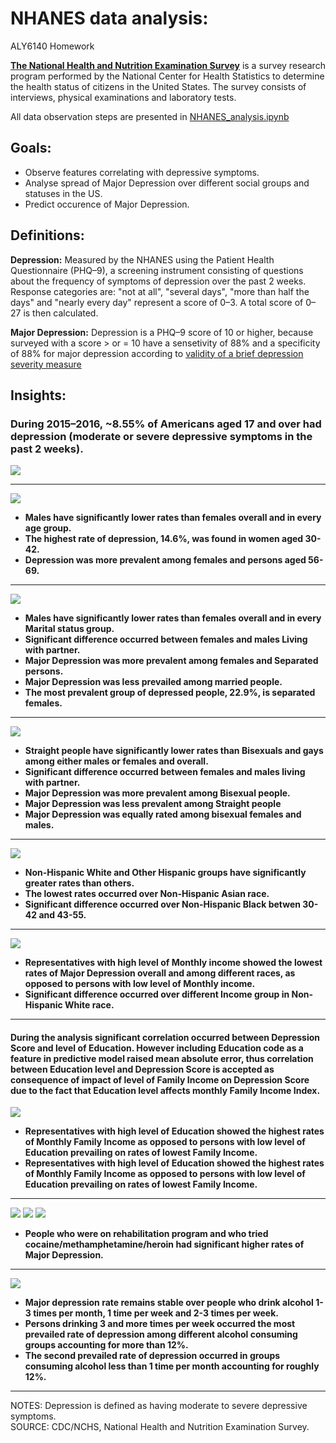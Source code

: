 # NHANES data analysis: 
ALY6140 Homework

[**The National Health and Nutrition Examination Survey**](https://www.cdc.gov/nchs/nhanes/index.htm?CDC_AA_refVal=https%3A%2F%2Fwww.cdc.gov%2Fnchs%2Fnhanes.htm) is a survey research program performed by the National Center for Health Statistics
to determine the health status of citizens in the United States.
The survey consists of interviews, physical examinations and laboratory tests.

All data observation steps are presented in [NHANES_analysis.ipynb](https://github.com/fedorgrab/nhanes-analysis/blob/master/NHANES_analysis.ipynb)

## Goals:
* Observe features correlating with depressive symptoms. 
* Analyse spread of Major Depression over different social groups and statuses in the US.
* Predict occurence of Major Depression.

 ## Definitions:
 
**Depression:** Measured by the NHANES using the Patient Health Questionnaire (PHQ–9), a screening instrument consisting of questions about the frequency of symptoms of depression over the past 2 weeks. Response categories are: "not at all", "several days", "more than half the days" and "nearly every day" represent a score of 0–3. A total score of 0–27 is then calculated.

**Major Depression:** Depression is a PHQ–9 score of 10 or higher, because surveyed with a score > or = 10 have a sensetivity of 88% and a specificity of 88% for major depression according to [validity of a brief depression severity measure](https://www.ncbi.nlm.nih.gov/pubmed/11556941)
 

## Insights:

### During 2015–2016, ~8.55% of Americans aged 17 and over had depression (moderate or severe depressive symptoms in the past 2 weeks). 
![](https://github.com/fedorgrab/nhanes-analysis/blob/master/charts/depression_overall.png?style=centerme)
___
![](https://github.com/fedorgrab/nhanes-analysis/blob/master/charts/depression_gender_age.png)
* **Males have significantly lower rates than females overall and in every age group.**
* **The highest rate of depression, 14.6%, was found in women aged 30-42.**
* **Depression was more prevalent among females and persons aged 56-69.**
___
![](https://github.com/fedorgrab/nhanes-analysis/blob/master/charts/depression_gender_marital.png)
* **Males have significantly lower rates than females overall and in every Marital status group.**
* **Significant difference occurred between females and males Living with partner.**
* **Major Depression was more prevalent among females and Separated persons.**
* **Major Depression was less prevailed among married people.**
* **The most prevalent group of depressed people, 22.9%, is separated females.**
---
![](https://github.com/fedorgrab/nhanes-analysis/blob/master/charts/depression_gender_sexual_orientation.png)
* **Straight people have significantly lower rates than Bisexuals and gays among either males or females and overall.**
* **Significant difference occurred between females and males living with partner.**
* **Major Depression was more prevalent among Bisexual people.**
* **Major Depression was less prevalent among Straight people**
* **Major Depression was equally rated among bisexual females and males.**
---
![](https://github.com/fedorgrab/nhanes-analysis/blob/master/charts/depression_race_age.png)
* **Non-Hispanic White and Other Hispanic groups have significantly greater rates than others.**
* **The lowest rates occurred over Non-Hispanic Asian race.**
* **Significant difference occurred over Non-Hispanic Black betwen 30-42 and 43-55.**
---
![](https://github.com/fedorgrab/nhanes-analysis/blob/master/charts/depression_income_race.png)
* **Representatives with high level of Monthly income showed the lowest rates of Major Depression overall and among different races, as opposed to persons with low level of Monthly income.**
* **Significant difference occurred over different Income group in Non-Hispanic White race.**
---
#### During the analysis significant correlation occurred between Depression Score and level of Education. However including Education code as a feature in predictive model raised mean absolute error, thus correlation between Education level and Depression Score is accepted as consequence of impact of level of Family Income on Depression Score due to the fact that Education level affects monthly Family Income Index.
![](https://github.com/fedorgrab/nhanes-analysis/blob/master/charts/depression_income_education.png)

* **Representatives with high level of Education showed the highest rates of Monthly Family Income as opposed to persons with low level of Education prevailing on rates of lowest Family Income.**
* **Representatives with high level of Education showed the highest rates of Monthly Family Income as opposed to persons with low level of Education prevailing on rates of lowest Family Income.**
---

![](https://github.com/fedorgrab/nhanes-analysis/blob/master/charts/depression_drug_use.png)
![](https://github.com/fedorgrab/nhanes-analysis/blob/master/charts/depression_drug_use_2.png)
![](https://github.com/fedorgrab/nhanes-analysis/blob/master/charts/depression_drug_use_3.png)

* **People who were on rehabilitation program and who tried cocaine/methamphetamine/heroin had significant higher rates of Major Depression.**
---
![](https://github.com/fedorgrab/nhanes-analysis/blob/master/charts/depression_alco_use.png)
* **Major depression rate remains stable over people who drink alcohol 1-3 times per month, 1 time per week and 2-3 times per week.**
* **Persons drinking 3 and more times per week occurred the most prevailed rate of depression among different alcohol consuming groups accounting for more than 12%.**
* **The second prevailed rate of depression occurred in groups consuming alcohol less than 1 time per month accounting for roughly 12%.** 
---

NOTES: Depression is defined as having moderate to severe depressive symptoms. \
SOURCE: CDC/NCHS, National Health and Nutrition Examination Survey.
